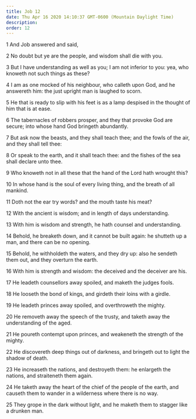 ```yaml
---
title: Job 12
date: Thu Apr 16 2020 14:10:37 GMT-0600 (Mountain Daylight Time)
description: 
order: 12
---
```


<p>1 And Job answered and said,</p>
<p>2 No doubt but ye are the people, and wisdom shall die with you.</p>
<p>
  3 But I have understanding as well as you; I am not inferior to you: yea, who
  knoweth not such things as these?
</p>
<p>
  4 I am as one mocked of his neighbour, who calleth upon God, and he answereth
  him: the just upright man is laughed to scorn.
</p>
<p>
  5 He that is ready to slip with his feet is as a lamp despised in the thought
  of him that is at ease.
</p>
<p>
  6 The tabernacles of robbers prosper, and they that provoke God are secure;
  into whose hand God bringeth abundantly.
</p>
<p>
  7 But ask now the beasts, and they shall teach thee; and the fowls of the air,
  and they shall tell thee:
</p>
<p>
  8 Or speak to the earth, and it shall teach thee: and the fishes of the sea
  shall declare unto thee.
</p>
<p>
  9 Who knoweth not in all these that the hand of the Lord hath wrought this?
</p>
<p>
  10 In whose hand is the soul of every living thing, and the breath of all
  mankind.
</p>
<p>11 Doth not the ear try words? and the mouth taste his meat?</p>
<p>12 With the ancient is wisdom; and in length of days understanding.</p>
<p>13 With him is wisdom and strength, he hath counsel and understanding.</p>
<p>
  14 Behold, he breaketh down, and it cannot be built again: he shutteth up a
  man, and there can be no opening.
</p>
<p>
  15 Behold, he withholdeth the waters, and they dry up: also he sendeth them
  out, and they overturn the earth.
</p>
<p>
  16 With him is strength and wisdom: the deceived and the deceiver are his.
</p>
<p>17 He leadeth counsellors away spoiled, and maketh the judges fools.</p>
<p>18 He looseth the bond of kings, and girdeth their loins with a girdle.</p>
<p>19 He leadeth princes away spoiled, and overthroweth the mighty.</p>
<p>
  20 He removeth away the speech of the trusty, and taketh away the
  understanding of the aged.
</p>
<p>
  21 He poureth contempt upon princes, and weakeneth the strength of the mighty.
</p>
<p>
  22 He discovereth deep things out of darkness, and bringeth out to light the
  shadow of death.
</p>
<p>
  23 He increaseth the nations, and destroyeth them: he enlargeth the nations,
  and straiteneth them again.
</p>
<p>
  24 He taketh away the heart of the chief of the people of the earth, and
  causeth them to wander in a wilderness where there is no way.
</p>
<p>
  25 They grope in the dark without light, and he maketh them to stagger like a
  drunken man.
</p>
